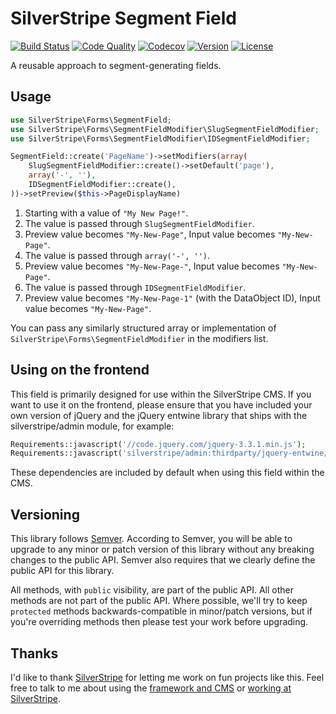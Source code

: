 # SilverStripe Segment Field

[![Build Status](http://img.shields.io/travis/silverstripe/silverstripe-segment-field.svg)](https://travis-ci.org/silverstripe/silverstripe-segment-field)
[![Code Quality](http://img.shields.io/scrutinizer/g/silverstripe/silverstripe-segment-field.svg)](https://scrutinizer-ci.com/g/silverstripe/silverstripe-segment-field)
[![Codecov](https://img.shields.io/codecov/c/github/silverstripe/silverstripe-segment-field.svg)](https://codecov.io/github/silverstripe/silverstripe-segment-field/)
[![Version](http://img.shields.io/packagist/v/silverstripe/segment-field.svg)](https://packagist.org/packages/silverstripe/segment-field)
[![License](http://img.shields.io/packagist/l/silverstripe/segment-field.svg)](license.md)

A reusable approach to segment-generating fields.

## Usage

```php
use SilverStripe\Forms\SegmentField;
use SilverStripe\Forms\SegmentFieldModifier\SlugSegmentFieldModifier;
use SilverStripe\Forms\SegmentFieldModifier\IDSegmentFieldModifier;

SegmentField::create('PageName')->setModifiers(array(
    SlugSegmentFieldModifier::create()->setDefault('page'),
    array('-', ''),
    IDSegmentFieldModifier::create(),
))->setPreview($this->PageDisplayName)
```

1. Starting with a value of `"My New Page!"`.
2. The value is passed through `SlugSegmentFieldModifier`.
3. Preview value becomes `"My-New-Page"`, Input value becomes `"My-New-Page"`.
4. The value is passed through `array('-', '')`.
5. Preview value becomes `"My-New-Page-"`, Input value becomes `"My-New-Page"`.
6. The value is passed through `IDSegmentFieldModifier`.
7. Preview value becomes `"My-New-Page-1"` (with the DataObject ID), Input value becomes `"My-New-Page"`.

You can pass any similarly structured array or implementation of `SilverStripe\Forms\SegmentFieldModifier` in the modifiers list.

## Using on the frontend

This field is primarily designed for use within the SilverStripe CMS. If you want to use it on the frontend, please
ensure that you have included your own version of jQuery and the jQuery entwine library that ships with the
silverstripe/admin module, for example:

```php
Requirements::javascript('//code.jquery.com/jquery-3.3.1.min.js');
Requirements::javascript('silverstripe/admin:thirdparty/jquery-entwine/dist/jquery.entwine-dist.js');
```

These dependencies are included by default when using this field within the CMS.

## Versioning

This library follows [Semver](http://semver.org). According to Semver, you will be able to upgrade to any minor or patch version of this library without any breaking changes to the public API. Semver also requires that we clearly define the public API for this library.

All methods, with `public` visibility, are part of the public API. All other methods are not part of the public API. Where possible, we'll try to keep `protected` methods backwards-compatible in minor/patch versions, but if you're overriding methods then please test your work before upgrading.

## Thanks

I'd like to thank [SilverStripe](http://www.silverstripe.com) for letting me work on fun projects like this. Feel free to talk to me about using the [framework and CMS](http://www.silverstripe.org) or [working at SilverStripe](http://www.silverstripe.com/who-we-are/#careers).
